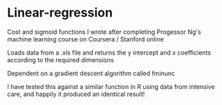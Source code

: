 # Linear-regression
Cost and sigmoid functions I wrote after completing Progessor Ng's machine learning course on Coursera / Stanford online

Loads data from a .xls file and returns the y intercept and x coefficients according to the required dimensions

Dependent on a gradient descent algorithm called fminunc

I have tested this against a similar function in R using data from intensive care, and happily it produced an identical result!
